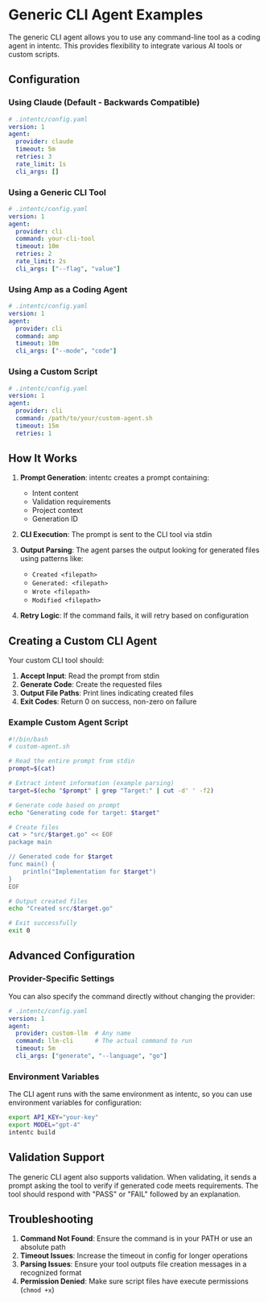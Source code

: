 # Generic CLI Agent Examples

The generic CLI agent allows you to use any command-line tool as a coding agent in intentc. This provides flexibility to integrate various AI tools or custom scripts.

## Configuration

### Using Claude (Default - Backwards Compatible)

```yaml
# .intentc/config.yaml
version: 1
agent:
  provider: claude
  timeout: 5m
  retries: 3
  rate_limit: 1s
  cli_args: []
```

### Using a Generic CLI Tool

```yaml
# .intentc/config.yaml
version: 1
agent:
  provider: cli
  command: your-cli-tool
  timeout: 10m
  retries: 2
  rate_limit: 2s
  cli_args: ["--flag", "value"]
```

### Using Amp as a Coding Agent

```yaml
# .intentc/config.yaml
version: 1
agent:
  provider: cli
  command: amp
  timeout: 10m
  cli_args: ["--mode", "code"]
```

### Using a Custom Script

```yaml
# .intentc/config.yaml
version: 1
agent:
  provider: cli
  command: /path/to/your/custom-agent.sh
  timeout: 15m
  retries: 1
```

## How It Works

1. **Prompt Generation**: intentc creates a prompt containing:
   - Intent content
   - Validation requirements
   - Project context
   - Generation ID

2. **CLI Execution**: The prompt is sent to the CLI tool via stdin

3. **Output Parsing**: The agent parses the output looking for generated files using patterns like:
   - `Created <filepath>`
   - `Generated: <filepath>`
   - `Wrote <filepath>`
   - `Modified <filepath>`

4. **Retry Logic**: If the command fails, it will retry based on configuration

## Creating a Custom CLI Agent

Your custom CLI tool should:

1. **Accept Input**: Read the prompt from stdin
2. **Generate Code**: Create the requested files
3. **Output File Paths**: Print lines indicating created files
4. **Exit Codes**: Return 0 on success, non-zero on failure

### Example Custom Agent Script

```bash
#!/bin/bash
# custom-agent.sh

# Read the entire prompt from stdin
prompt=$(cat)

# Extract intent information (example parsing)
target=$(echo "$prompt" | grep "Target:" | cut -d' ' -f2)

# Generate code based on prompt
echo "Generating code for target: $target"

# Create files
cat > "src/$target.go" << EOF
package main

// Generated code for $target
func main() {
    println("Implementation for $target")
}
EOF

# Output created files
echo "Created src/$target.go"

# Exit successfully
exit 0
```

## Advanced Configuration

### Provider-Specific Settings

You can also specify the command directly without changing the provider:

```yaml
# .intentc/config.yaml
version: 1
agent:
  provider: custom-llm  # Any name
  command: llm-cli      # The actual command to run
  timeout: 5m
  cli_args: ["generate", "--language", "go"]
```

### Environment Variables

The CLI agent runs with the same environment as intentc, so you can use environment variables for configuration:

```bash
export API_KEY="your-key"
export MODEL="gpt-4"
intentc build
```

## Validation Support

The generic CLI agent also supports validation. When validating, it sends a prompt asking the tool to verify if generated code meets requirements. The tool should respond with "PASS" or "FAIL" followed by an explanation.

## Troubleshooting

1. **Command Not Found**: Ensure the command is in your PATH or use an absolute path
2. **Timeout Issues**: Increase the timeout in config for longer operations
3. **Parsing Issues**: Ensure your tool outputs file creation messages in a recognized format
4. **Permission Denied**: Make sure script files have execute permissions (`chmod +x`)